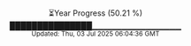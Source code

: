 <p align="center">
⏳Year Progress (50.21 %)<br>
███████████████▁▁▁▁▁▁▁▁▁▁▁▁▁▁▁ <br>
<sub>Updated: Thu, 03 Jul 2025 06:04:36 GMT</sub>
</p>

